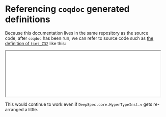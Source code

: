 # Referencing `coqdoc` generated definitions

Because this documentation lives in the same repository as the source code, after `coqdoc` has been run, we can refer to source code such as [the definition of `tint_Z32`](/coqdoc/DeepSpec.core.HyperTypeInst.html#tint_Z32) like this:

<iframe style="width:100%" src="/coqdoc/DeepSpec.core.HyperTypeInst.html#tint_Z32"></iframe>

This would continue to work even if `DeepSpec.core.HyperTypeInst.v` gets re-arranged a little.